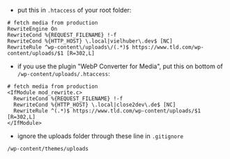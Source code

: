 - put this in `.htaccess` of your root folder:

```
# fetch media from production
RewriteEngine On
RewriteCond %{REQUEST_FILENAME} !-f
RewriteCond %{HTTP_HOST} \.local|vielhuber\.dev$ [NC]
RewriteRule ^wp-content\/uploads\/(.*)$ https://www.tld.com/wp-content/uploads/$1 [R=302,L]
```


- if you use the plugin "WebP Converter for Media", put this on bottom of `/wp-content/uploads/.htaccess`:

```
# fetch media from production
<IfModule mod_rewrite.c>
  RewriteCond %{REQUEST_FILENAME} !-f
  RewriteCond %{HTTP_HOST} \.local|close2dev\.de$ [NC]
  RewriteRule ^(.*)$ https://www.tld.com/wp-content/uploads/$1 [R=302,L]
</IfModule>
```

- ignore the uploads folder through these line in `.gitignore`

```
/wp-content/themes/uploads
```